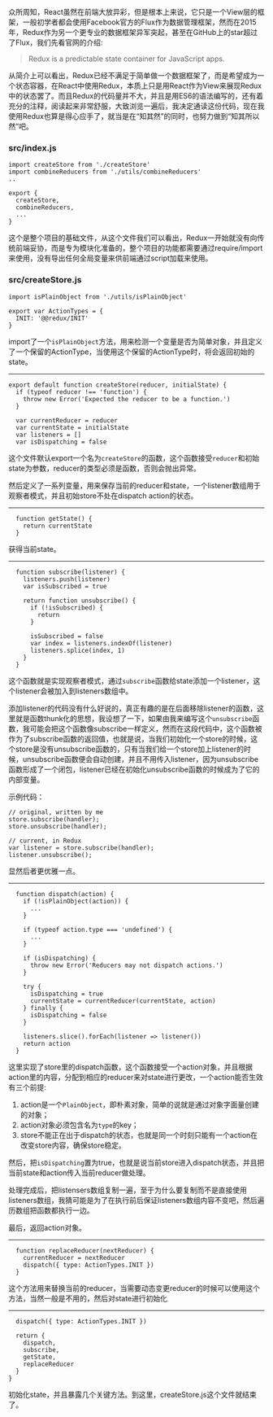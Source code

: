 众所周知，React虽然在前端大放异彩，但是根本上来说，它只是一个View层的框架，一般初学者都会使用Facebook官方的Flux作为数据管理框架，然而在2015年，Redux作为另一个更专业的数据框架异军突起，甚至在GitHub上的star超过了Flux，我们先看官网的介绍:

> Redux is a predictable state container for JavaScript apps.

从简介上可以看出，Redux已经不满足于简单做一个数据框架了，而是希望成为一个状态容器，在React中使用Redux，本质上只是用React作为View来展现Redux中的状态罢了。而且Redux的代码量并不大，并且是用ES6的语法编写的，还有着充分的注释，阅读起来非常舒服，大致浏览一遍后，我决定通读这份代码，现在我使用Redux也算是得心应手了，就当是在“知其然”的同时，也努力做到“知其所以然”吧。

### src/index.js

    import createStore from './createStore'
    import combineReducers from './utils/combineReducers'
    ..

    export {
      createStore,
      combineReducers,
      ...
    }

这个是整个项目的基础文件，从这个文件我们可以看出，Redux一开始就没有向传统前端妥协，而是专为模块化准备的，整个项目的功能都需要通过require/import来使用，没有导出任何全局变量来供前端通过script加载来使用。

### src/createStore.js

    import isPlainObject from './utils/isPlainObject'

    export var ActionTypes = {
      INIT: '@@redux/INIT'
    }

import了一个```isPlainObject```方法，用来检测一个变量是否为简单对象，并且定义了一个保留的ActionType，当使用这个保留的ActionType时，将会返回初始的state。

---

    export default function createStore(reducer, initialState) {
      if (typeof reducer !== 'function') {
        throw new Error('Expected the reducer to be a function.')
      }

      var currentReducer = reducer
      var currentState = initialState
      var listeners = []
      var isDispatching = false

这个文件默认export一个名为```createStore```的函数，这个函数接受```reducer```和初始state为参数，reducer的类型必须是函数，否则会抛出异常。

然后定义了一系列变量，用来保存当前的reducer和state，一个listener数组用于观察者模式，并且初始store不处在dispatch action的状态。

---

      function getState() {
        return currentState
      }

获得当前state。

---

      function subscribe(listener) {
        listeners.push(listener)
        var isSubscribed = true

        return function unsubscribe() {
          if (!isSubscribed) {
            return
          }

          isSubscribed = false
          var index = listeners.indexOf(listener)
          listeners.splice(index, 1)
        }
      }

这个函数就是实现观察者模式，通过```subscribe```函数给state添加一个listener，这个listener会被加入到listeners数组中。


添加listener的代码没有什么好说的，真正有趣的是在后面移除listener的函数，这里就是函数thunk化的思想，我设想了一下，如果由我来编写这个```unsubscribe```函数，我可能会把这个函数像subscribe一样定义，然而在这段代码中，这个函数被作为了subscribe函数的返回值，也就是说，当我们初始化一个store的时候，这个store是没有unsubscribe函数的，只有当我们给一个store加上listener的时候，unsubscribe函数便会自动创建，并且不用传入listener，因为unsubscribe函数形成了一个闭包，listener已经在初始化unsubscribe函数的时候成为了它的内部变量。

示例代码：

    // original, written by me
    store.subscribe(handler);
    store.unsubscribe(handler);

    // current, in Redux
    var listener = store.subscribe(handler);
    listener.unsubscribe();
    
显然后者更优雅一点。

---


      function dispatch(action) {
        if (!isPlainObject(action)) {
          ...
        }

        if (typeof action.type === 'undefined') {
          ...
        }

        if (isDispatching) {
          throw new Error('Reducers may not dispatch actions.')
        }

        try {
          isDispatching = true
          currentState = currentReducer(currentState, action)
        } finally {
          isDispatching = false
        }

        listeners.slice().forEach(listener => listener())
        return action
      }

这里实现了store里的dispatch函数，这个函数接受一个action对象，并且根据action里的内容，分配到相应的reducer来对state进行更改，一个action能否生效有三个前提:

1. action是一个```PlainObject```，即朴素对象，简单的说就是通过对象字面量创建的对象；
2. action对象必须包含名为```type```的key；
3. store不能正在出于dispatch的状态，也就是同一个时刻只能有一个action在改变store内容，确保store稳定。

然后，把```isDispatching```置为true，也就是说当前store进入dispatch状态，并且把当前state和action传入当前reducer做处理。

处理完成后，把listensers数组复制一遍，至于为什么要复制而不是直接使用listeners数组，我猜可能是为了在执行前后保证listeners数组内容不变吧，然后遍历数组把函数都执行一边。

最后，返回action对象。

---

      function replaceReducer(nextReducer) {
        currentReducer = nextReducer
        dispatch({ type: ActionTypes.INIT })
      }
    
这个方法用来替换当前的reducer，当需要动态变更reducer的时候可以使用这个方法，当然一般是不用的，然后对state进行初始化

---

      dispatch({ type: ActionTypes.INIT })

      return {
        dispatch,
        subscribe,
        getState,
        replaceReducer
      }
    }
  
初始化state，并且暴露几个关键方法。到这里，createStore.js这个文件就结束了。